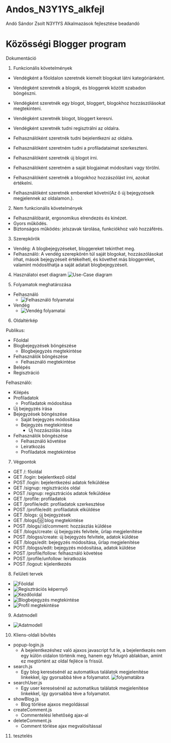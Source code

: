 # Andos_N3Y1YS_alkfejl
Andó Sándor Zsolt N3Y1YS Alkalmazások fejlesztése beadandó

# Közösségi Blogger program

Dokumentáció

1. Funkcionális követelmények
  - Vendégként a főoldalon szeretnék kiemelt blogokat látni kategóriánként.
  - Vendégként szeretnék a blogok, és bloggerek között szabadon böngészni.
  - Vendégként szeretnék egy blogot, bloggert, blogokhoz hozzászólásokat megtekinteni.
  - Vendégként szeretnék blogot, bloggert keresni.
  - Vendégként szeretnék tudni regisztrálni az oldalra.
  
  - Felhasználóként szeretnék tudni bejelentkezni az oldalra.
  - Felhasználóként szeretném tudni a profiladataimat szerkeszteni.
  - Felhasználóként szeretnék új blogot írni.
  - Felhasználóként szeretném a saját blogjaimat módosítani vagy törölni.
  - Felhasználóként szeretnék a blogokhoz hozzászólást írni, azokat értékelni.
  - Felhasználóként szeretnék embereket követni(Az ő új bejegyzéseik megjelennek az oldalamon.).
  
  
2. Nem funkcionális követelmények
  - Felhasználóbarát, ergonomikus elrendezés és kinézet.
  - Gyors működés.
  - Biztonságos működés: jelszavak tárolása, funkciókhoz való hozzáférés.
  
3. Szerepkörök
  - Vendég: A blogbejegyzéseket, bloggereket tekinthet meg.
  - Felhasználó: A vendég szerepkörén túl saját blogokat, hozzászólásokat írhat, mások bejegyzéseit értékelheti, és követhet más bloggereket, valamint módosíthatja a saját adatait blogbejegyzéseit.
  
4. Használatoi eset diagram
![Use-Case diagram](https://github.com/andosandor601/Andos_N3Y1YS_alkfejl/blob/master/images/Use-Case.jpg)

5. Folyamatok meghatározása
  - Felhasználó
    - ![Felhasználó folyamatai](https://github.com/andosandor601/Andos_N3Y1YS_alkfejl/blob/master/images/Felhasznalo_folyamatai.jpg)
  - Vendég
    - ![Vendég folyamatai](https://github.com/andosandor601/Andos_N3Y1YS_alkfejl/blob/master/images/Vend%C3%A9g%20folyamatai.jpg)


6. Oldaltérkép

  Publikus:
  - Főoldal
  - Blogbejegyzések böngészése
    + Blogbejegyzés megtekintése
  - Felhasználók böngészése
    + Felhasználó megtekintése
  - Belépés
  - Regisztráció
  
  Felhasználó:
  - Kilépés
  - Profiladatok
    + Profiladatok módosítása
  - Új bejegyzés írása
  - Bejegyzések böngészése
    + Saját bejegyzés módosítása
    + Bejegyzés megtekintése
      * Új hozzászólás írása
  - Felhasználók böngészése
    + Felhasználó követése
    + Leiratkozás
    + Profiladatok megtekintése
  


7. Végpontok

  - GET /: főoldal
  - GET /login: bejelentkező oldal
  - POST /login: bejelentkezési adatok felküldése
  - GET /signup: regisztrációs oldal
  - POST /signup: regisztrációs adatok felküldése
  - GET /profile: profiladatok
  - GET /profile/edit: profiladatok szerkesztése
  - POST /profile/edit: profiladatok elküldése
  - GET /blogs: új bejegyzések
  - GET /blogs/:id: blog megtekintése
  - POST /blogs/:id/comment: hozzászlás küldése
  - GET /blogs/create: új bejegyzés felvitele, űrlap megjelenítése
  - POST /blogss/create: új bejegyzés felvitele, adatok küldése
  - GET /blogs/edit: bejegyzés módosítása, űrlap megjelenítése
  - POST /blogss/edit: bejegyzés módosítása, adatok küldése
  - POST /profile/follow: felhasználó követése
  - POST /profile/unfollow: leiratkozás
  - POST /logout: kijelentkezés

8. Felületi tervek
  - ![Főoldal](https://github.com/andosandor601/Andos_N3Y1YS_alkfejl/blob/master/images/Main_Page.jpg)
  - ![Regisztrációs képernyő](https://github.com/andosandor601/Andos_N3Y1YS_alkfejl/blob/master/images/Regisztr%C3%A1ci%C3%B3s_k%C3%A9perny%C5%91.jpg)
  - ![Kezdőoldal](https://github.com/andosandor601/Andos_N3Y1YS_alkfejl/blob/master/images/Kezd%C5%91oldal.jpg)
  - ![Blogbejegyzés megtekintése](https://github.com/andosandor601/Andos_N3Y1YS_alkfejl/blob/master/images/Bejegyz%C3%A9s_megtekint%C3%A9se.jpg)
  - ![Profil megtekintése](https://github.com/andosandor601/Andos_N3Y1YS_alkfejl/blob/master/images/Profil.jpg)
  
9. Adatmodell
  - ![Adatmodell](https://github.com/andosandor601/Andos_N3Y1YS_alkfejl/blob/master/images/entity-relationship.jpg)

10. Kliens-oldali bővítés
  - popup-login.js
    + A bejelentkezéshez való ajaxos javascript fut le, a bejelentkezés nem egy külön oldalon történik meg, hanem egy felugró ablakban, amint ez megtörtént az oldal fejléce is frissül.
  - search.js
    + Egy blog keresésénél az automatikus találatok megjelenítése linkekkel, így gyorsabbá téve a folyamatot.
    ![folyamatábra](https://github.com/andosandor601/Andos_N3Y1YS_alkfejl/blob/master/images/Kereses(ajax).jpg)
  - searchUser.js
    + Egy user keresésénél az automatikus találatok megjelenítése linkekkel, így gyorsabbá téve a folyamatot.
  - showBlog.js
    + Blog törlése ajaxos megoldással
  - createComment.js
    + Commentelési lehetőség ajax-al
  - deleteComment.js
    + Comment törlése ajax megvalósítással
    
11. tesztelés    
